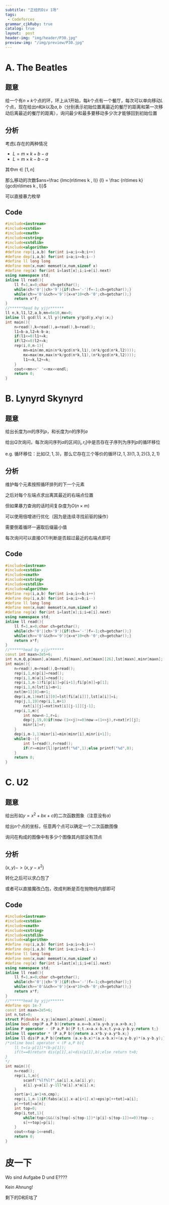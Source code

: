 ```yaml
---
subtitle: "正经的Div 1场"
tags: 
 - Codeforces
grammar_cjkRuby: true
catalog: true
layout:  post
header-img: "img/header/P30.jpg"
preview-img: "/img/preview/P30.jpg"
---
```

# A. The Beatles

## 题意

给一个有$n\times k$个点的环，环上从$1$开始，每$k$个点有一个餐厅，每次可以单向移动$L$个点，现在给出$n$和$k$以及$a,b$（分别表示初始位置离最近的餐厅的距离和第一次移动后离最近的餐厅的距离），询问最少和最多要移动多少次才能够回到初始位置

## 分析

考虑$L$存在的两种情况

- $L=m\times k +b-a$
- $L=m\times k -b-a$

其中$m\in [1,n]$

那么移动的次数$ans=\frac {lmc(n\times k , l)} {l} = \frac {n\times k} {gcd(n\times k , l)}$

可以直接暴力枚举

## Code
```cpp
#include<iostream>
#include<cstdio>
#include<cmath>
#include<cstring>
#include<cstdlib>
#include<algorithm>
#define rep(i,a,b) for(int i=a;i<=b;i++)
#define dep(i,a,b) for(int i=a;i>=b;i--)
#define ll long long
#define mem(x,num) memset(x,num,sizeof x)
#define reg(x) for(int i=last[x];i;i=e[i].next)
using namespace std;
inline ll read(){
    ll f=1,x=0;char ch=getchar();
    while(ch<'0'||ch>'9'){if(ch=='-')f=-1;ch=getchar();}
    while(ch>='0'&&ch<='9'){x=x*10+ch-'0';ch=getchar();}
    return x*f;
}
//******head by yjjr******
ll n,k,l1,l2,a,b,mn=6e18,mx=0;
inline ll gcd(ll x,ll y){return y?gcd(y,x%y):x;}
int main(){
    n=read(),k=read(),a=read(),b=read();
    l1=b-a,l2=k-b-a;
    if(l1<=0)l1+=k;
    if(l2<=0)l2+=k;
    rep(i,0,n-1){
        mn=min(mn,min(n*k/gcd(n*k,l1),(n*k/gcd(n*k,l2))));
        mx=max(mx,max(n*k/gcd(n*k,l1),(n*k/gcd(n*k,l2))));        
        l1+=k,l2+=k;
    }
    cout<<mn<<' '<<mx<<endl;
    return 0;
}
```

# B. Lynyrd Skynyrd

## 题意

给出长度为$m$的序列$p$，和长度为$n$的序列$a$

给出$Q$次询问，每次询问序列$a$的区间$[l_i,r_i]$中是否存在子序列为序列$p$的循环移位

e.g. 循环移位：比如$(2,1,3)$，那么它存在三个等价的循环$(2,1,3)(1,3,2)(3,2,1)$

## 分析

维护每个元素按照循环排列的下一个元素

之后对每个左端点求出离其最近的右端点位置

但如果暴力查询的话时间复杂度为$O(n\times m)$

可以使用倍增进行优化（因为是连续寻找前驱的操作）

需要倒着循环一遍取后缀最小值

每次询问可以直接$O(1)$判断是否超过最近的右端点即可

## Code
```cpp
#include<iostream>
#include<cstdio>
#include<cmath>
#include<cstring>
#include<cstdlib>
#include<algorithm>
#define rep(i,a,b) for(int i=a;i<=b;i++)
#define dep(i,a,b) for(int i=a;i>=b;i--)
#define ll long long
#define mem(x,num) memset(x,num,sizeof x)
#define reg(x) for(int i=last[x];i;i=e[i].next)
using namespace std;
inline ll read(){
    ll f=1,x=0;char ch=getchar();
    while(ch<'0'||ch>'9'){if(ch=='-')f=-1;ch=getchar();}
    while(ch>='0'&&ch<='9'){x=x*10+ch-'0';ch=getchar();}
    return x*f;
}
//******head by yjjr******
const int maxn=2e5+6;
int n,m,Q,p[maxn],a[maxn],fi[maxn],nxt[maxn][26],lst[maxn],minr[maxn];
int main(){
    n=read(),m=read(),Q=read();
    rep(i,1,n)p[i]=read();
    rep(i,1,m)a[i]=read();
    rep(i,1,n-1)fi[p[i]]=p[i+1];fi[p[n]]=p[1];
    rep(i,1,n)lst[i]=m+1;
    nxt[m+1][0]=m+1;
    dep(i,m,1)nxt[i][0]=lst[fi[a[i]]],lst[a[i]]=i;
    rep(j,1,19)rep(i,1,m+1)
        nxt[i][j]=nxt[nxt[i][j-1]][j-1];
    rep(i,1,m){
        int now=n-1,r=i;
        dep(j,19,0)if(now-(1<<j)>=0)now-=(1<<j),r=nxt[r][j];
        minr[i]=r;
    }
    dep(i,m-1,1)minr[i]=min(minr[i],minr[i+1]);
    while(Q--){
        int l=read(),r=read();
        if(r>=minr[l])printf("%d",1);else printf("%d",0);
    }
    return 0;
}
```

# C. U2

## 题意

给出形如$y=x^2 + bx + c$的二次函数图象（注意没有$a$）

给出$n$个点的坐标，任意两个点可以确定一个二次函数图像

询问在构成的图像中有多少个图像其内部没有顶点

## 分析

$(x,y)->(x,y-x^2)$

转化之后可以求凸包了

或者可以直接魔改凸包，改成判断是否在抛物线内部即可

## Code
```cpp
#include<iostream>
#include<cstdio>
#include<cmath>
#include<cstring>
#include<cstdlib>
#include<algorithm>
#define rep(i,a,b) for(int i=a;i<=b;i++)
#define dep(i,a,b) for(int i=a;i>=b;i--)
#define ll long long
#define mem(x,num) memset(x,num,sizeof x)
#define reg(x) for(int i=last[x];i;i=e[i].next)
using namespace std;
inline ll read(){
    ll f=1,x=0;char ch=getchar();
    while(ch<'0'||ch>'9'){if(ch=='-')f=-1;ch=getchar();}
    while(ch>='0'&&ch<='9'){x=x*10+ch-'0';ch=getchar();}
    return x*f;
}
//******head by yjjr******
#define eps 1e-7
const int maxn=2e5+6;
int n,tot=0;
struct P{double x,y;}a[maxn],p[maxn],s[maxn];
inline bool cmp(P a,P b){return a.x==b.x?a.y<b.y:a.x<b.x;}
inline P operator - (P a,P b){P t;t.x=a.x-b.x;t.y=a.y-b.y;return t;}
inline ll operator * (P a,P b){return a.x*b.y-a.y*b.x;}
inline ll dis(P a,P b){return (a.x-b.x)*(a.x-b.x)+(a.y-b.y)*(a.y-b.y);}
/*inline bool operator < (P a,P b){
    ll t=(a-p[1])*(b-p[1]);
    if(t==0)return dis(p[1],a)<dis(p[1],b);else return t>0;
}
*/
int main(){
    n=read();
    rep(i,1,n){
        scanf("%lf%lf",&a[i].x,&a[i].y);
        a[i].y=a[i].y-1ll*a[i].x*a[i].x;
    }
    sort(a+1,a+1+n,cmp);
    rep(i,1,n-1)if(fabs(a[i].x-a[i+1].x)>eps)p[++tot]=a[i];
    p[++tot]=a[n];
    int top=0;
    dep(i,tot,1){
        while(top>1&&((s[top]-s[top-1])*(p[i]-s[top-1])<=0))top--;
        s[++top]=p[i];
    }
    cout<<top-1<<endl;
    return 0;
}
```

# 皮一下

Wo sind Aufgabe D und E????

Kein Ahnung!

剩下的D和E咕了
